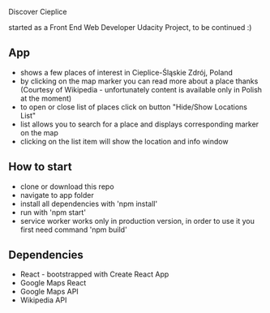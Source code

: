 ﻿Discover Cieplice

started as a Front End Web Developer Udacity Project, to be continued :)

## App

* shows a few places of interest in Cieplice-Śląskie Zdrój, Poland
* by clicking on the map marker you can read more about a place thanks (Courtesy of Wikipedia - unfortunately content is available only in Polish at the moment)
* to open or close list of places click on button "Hide/Show Locations List"
* list allows you to search for a place and displays corresponding marker on the map
* clicking on the list item will show the location and info window


## How to start

* clone or download this repo
* navigate to app folder
* install all dependencies with 'npm install'
* run with 'npm start'
* service worker works only in production version, 
in order to use it you first need command 'npm build'

## Dependencies

* React - bootstrapped with Create React App
* Google Maps React
* Google Maps API
* Wikipedia API
